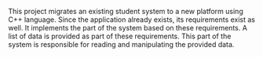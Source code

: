 This project migrates an existing student system to a new platform using C++ language. Since the application already exists, its requirements exist as well. It implements the part of the system based on these requirements. A list of data is provided as part of these requirements. This part of the system is responsible for reading and manipulating the provided data.
